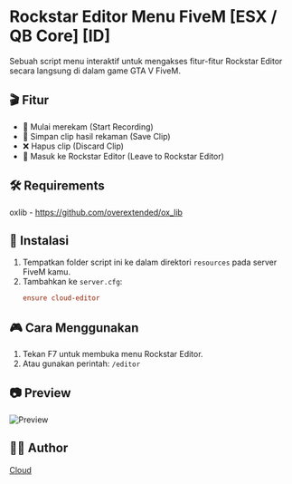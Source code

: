 # Rockstar Editor Menu FiveM [ESX / QB Core] [ID]

Sebuah script menu interaktif untuk mengakses fitur-fitur Rockstar Editor secara langsung di dalam game GTA V FiveM.

## 🎬 Fitur

- 🔴 Mulai merekam (Start Recording)
- 💾 Simpan clip hasil rekaman (Save Clip)
- ❌ Hapus clip (Discard Clip)
- 🎥 Masuk ke Rockstar Editor (Leave to Rockstar Editor)

## 🛠️ Requirements

oxlib - https://github.com/overextended/ox_lib

## 📂 Instalasi

1. Tempatkan folder script ini ke dalam direktori `resources` pada server FiveM kamu.
2. Tambahkan ke `server.cfg`:
   ```cfg
   ensure cloud-editor
   ```

## 🎮 Cara Menggunakan

1. Tekan F7 untuk membuka menu Rockstar Editor.
2. Atau gunakan perintah:
   `/editor`

## 📷 Preview

![Preview](https://cdn.discordapp.com/attachments/1157215462225084428/1373938353522606080/Screenshot_2025-05-18_214753.png?ex=682c3b4e&is=682ae9ce&hm=9f0b1a1e34974b53eaa33d5eee2a50b42e357179bf69e3386e2b818da0658b34&)


## 🧑‍💻 Author

[Cloud](https://github.com/Comethruuu)
